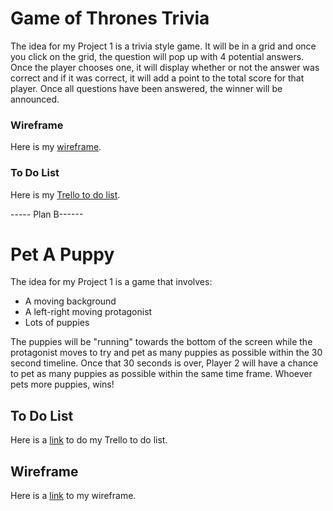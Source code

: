 # Game of Thrones Trivia

The idea for my Project 1 is a trivia style game. It will be in a grid and once you click on the grid, the question will pop up with 4 potential answers. Once the player chooses one, it will display whether or not the answer was correct and if it was correct, it will add a point to the total score for that player. Once all questions have been answered, the winner will be announced.

### Wireframe

Here is my [wireframe](https://gomockingbird.com/projects/pqzpips).

### To Do List

Here is my [Trello to do list](https://trello.com/b/FOPPosft/game-of-thrones-trivia).


----- Plan B------


# Pet A Puppy

The idea for my Project 1 is a game that involves:

- A moving background
- A left-right moving protagonist
- Lots of puppies

The puppies will be "running" towards the bottom of the screen while the protagonist moves to try and pet as many puppies as possible within the 30 second timeline. Once that 30 seconds is over, Player 2 will have a chance to pet as many puppies as possible within the same time frame. Whoever pets more puppies, wins!

## To Do List
Here is a [link](https://trello.com/b/Jyiv5fzo/pet-a-puppy) to do my Trello to do list.

## Wireframe 


Here is a [link](https://wireframepro.mockflow.com/view/pet-a-puppy#/page/7415fa9fe4074b759cebc5fb93895e6f) to my wireframe.

